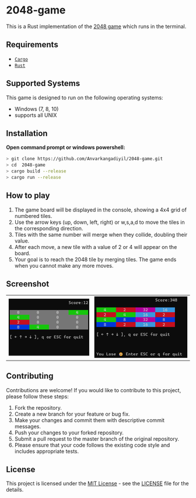
# 2048-game
This is a Rust implementation of the [2048 game](https://en.wikipedia.org/wiki/2048_\(video_game\))  which runs in the terminal.  

## Requirements

- [`Cargo`](https://www.rust-lang.org/tools/install)
- [`Rust`](https://www.rust-lang.org/tools/install)

## Supported Systems

This game is designed to run on the following operating systems:

- Windows (7, 8, 10)
- supports all UNIX

## Installation 
 **Open command prompt or windows powershell:**
```bash
> git clone https://github.com/Anvarkangadiyil/2048-game.git
> cd  2048-game
> cargo build --release
> cargo run --release

```


## How to play  

1. The game board will be displayed in the console, showing a 4x4 grid of numbered tiles.
2. Use the arrow keys (up, down, left, right) or w,s,a,d to move the tiles in the corresponding direction.
3. Tiles with the same number will merge when they collide, doubling their value.
4. After each move, a new tile with a value of 2 or 4 will appear on the board.
5. Your goal is to reach the 2048 tile by merging tiles. The game ends when you cannot make any more moves.


## Screenshot 

 <table background-color="white">
     <tr>
       <th>
             <img src="https://github.com/Anvarkangadiyil/2048-game/blob/main/screenshot/before_lose.png" alt="before lose game">
       </th>
       <th>
             <img src="https://github.com/Anvarkangadiyil/2048-game/blob/main/screenshot/after_lose.png" alt="lose game">
       </td>
     </tr>
   </table>
  


## Contributing
Contributions are welcome! If you would like to contribute to this project, please follow these steps:  

1. Fork the repository.  
2. Create a new branch for your feature or bug fix.  
3. Make your changes and commit them with descriptive commit messages.  
4. Push your changes to your forked repository.  
5. Submit a pull request to the master branch of the original repository.  
6. Please ensure that your code follows the existing code style and includes appropriate tests.

## License
This project is licensed under the [MIT License](LICENSE) - see the [LICENSE](LICENSE) file for the details.


 
